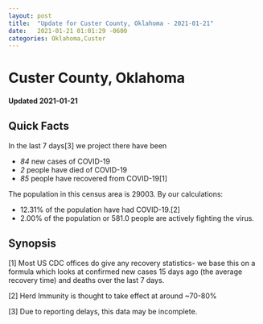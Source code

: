 ```yaml
---
layout: post
title:  "Update for Custer County, Oklahoma - 2021-01-21"
date:   2021-01-21 01:01:29 -0600
categories: Oklahoma,Custer
---
```


# Custer County, Oklahoma
#### Updated 2021-01-21

## Quick Facts

In the last 7 days[3] we project there have been
- *84* new cases of COVID-19
- *2* people have died of COVID-19
- *85* people have recovered from COVID-19[1]

The population in this census area is 29003. By our calculations:
- 12.31% of the population have had COVID-19.[2]
- 2.00% of the population or 581.0 people are actively fighting the virus.

## Synopsis




[1] Most US CDC offices do give any recovery statistics- we base this on a formula which looks at confirmed new cases
15 days ago (the average recovery time) and deaths over the last 7 days.

[2] Herd Immunity is thought to take effect at around ~70-80%

[3] Due to reporting delays, this data may be incomplete.
 
    